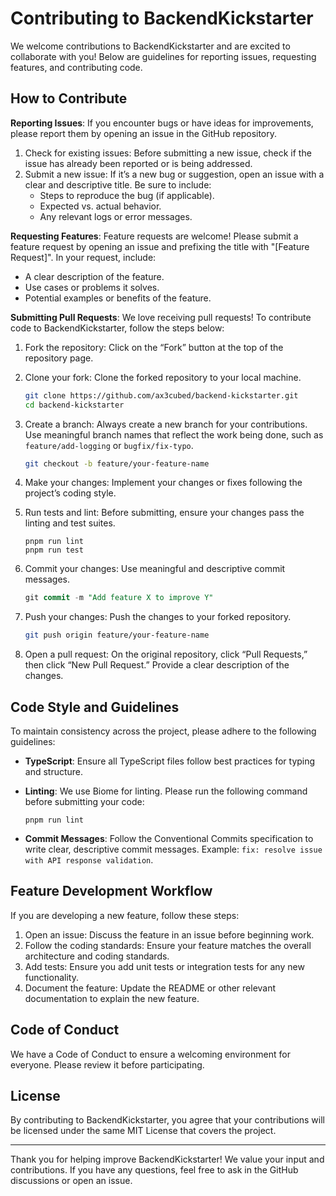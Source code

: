 # Contributing to BackendKickstarter

We welcome contributions to BackendKickstarter and are excited to collaborate with you! Below are guidelines for reporting issues, requesting features, and contributing code.

## How to Contribute

**Reporting Issues**:
If you encounter bugs or have ideas for improvements, please report them by opening an issue in the GitHub repository.

1. Check for existing issues: Before submitting a new issue, check if the issue has already been reported or is being addressed.
2. Submit a new issue: If it’s a new bug or suggestion, open an issue with a clear and descriptive title. Be sure to include:
    - Steps to reproduce the bug (if applicable).
    - Expected vs. actual behavior.
    - Any relevant logs or error messages.

**Requesting Features**:
Feature requests are welcome! Please submit a feature request by opening an issue and prefixing the title with "[Feature Request]". In your request, include:

- A clear description of the feature.
- Use cases or problems it solves.
- Potential examples or benefits of the feature.

**Submitting Pull Requests**:
We love receiving pull requests! To contribute code to BackendKickstarter, follow the steps below:

1. Fork the repository: Click on the “Fork” button at the top of the repository page.
2. Clone your fork: Clone the forked repository to your local machine.
    
    ```bash
    git clone https://github.com/ax3cubed/backend-kickstarter.git
    cd backend-kickstarter
    ```
    
3. Create a branch: Always create a new branch for your contributions. Use meaningful branch names that reflect the work being done, such as `feature/add-logging` or `bugfix/fix-typo`.
    
    ```bash
    git checkout -b feature/your-feature-name
    ```
    
4. Make your changes: Implement your changes or fixes following the project’s coding style.
5. Run tests and lint: Before submitting, ensure your changes pass the linting and test suites.
    
    ```arduino
    pnpm run lint
    pnpm run test
    ```
    
6. Commit your changes: Use meaningful and descriptive commit messages.
    
    ```sql
    git commit -m "Add feature X to improve Y"
    ```
    
7. Push your changes: Push the changes to your forked repository.
    
    ```bash
    git push origin feature/your-feature-name
    ```
    
8. Open a pull request: On the original repository, click “Pull Requests,” then click “New Pull Request.” Provide a clear description of the changes.

## Code Style and Guidelines

To maintain consistency across the project, please adhere to the following guidelines:

- **TypeScript**: Ensure all TypeScript files follow best practices for typing and structure.
- **Linting**: We use Biome for linting. Please run the following command before submitting your code:
    
    ```arduino
    pnpm run lint
    ```
    
- **Commit Messages**: Follow the Conventional Commits specification to write clear, descriptive commit messages. Example: `fix: resolve issue with API response validation`.

## Feature Development Workflow

If you are developing a new feature, follow these steps:

1. Open an issue: Discuss the feature in an issue before beginning work.
2. Follow the coding standards: Ensure your feature matches the overall architecture and coding standards.
3. Add tests: Ensure you add unit tests or integration tests for any new functionality.
4. Document the feature: Update the README or other relevant documentation to explain the new feature.

## Code of Conduct

We have a Code of Conduct to ensure a welcoming environment for everyone. Please review it before participating.

## License

By contributing to BackendKickstarter, you agree that your contributions will be licensed under the same MIT License that covers the project.

---

Thank you for helping improve BackendKickstarter! We value your input and contributions. If you have any questions, feel free to ask in the GitHub discussions or open an issue.